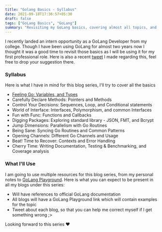 ```yaml
---
title: "Golang Basics - Syllabus"
date: 2021-09-18T17:36:57+05:30
draft: false
tags: ["GoLang Basics", "GoLang"]
summary: "Revisiting my GoLang basics, covering almost all topics, and documenting them here as a blog series for others to learn GoLang"
---
```


I recently landed an intern opportunity as a GoLang Developer from my college. Though I have been using GoLang for almost two years now I thought it was a good time to revisit those basics as I will be using it for my first professional role. Here is also a recent [tweet](https://twitter.com/SarthakPranesh/status/1438865934488260611) I made regarding this, feel free to drop your suggestion there.

### Syllabus
Here is what I have in mind for this blog series, I'll try to cover all the basics

- [Feeling Go: Variables, and Types](/blogs/golangbasics/2/)
- Carefully Declare Methods: Pointers and Methods
- Control Your Decisions: Sequences, Loop, and Conditional statements
- World of Interface: Interfaces, Polymorphism, and common Interfaces
- Fun with Func: Functions and Callbacks
- Digging Packages: Exploring standard library - JSON, FMT, and Bcrypt
- Jump Dimensions: Parallelism with Go Routines
- Being Sane: Syncing Go Routines and Common Patterns
- Opening Channels: Different Go Channels and Usage
- Beat! Time to Recover: Contexts and Error Handling
- Cherry Time: Writing Documentation, Testing & Benchmarking, and Coverage analysis

### What I'll Use
I am going to use multiple resources for this blog series, from my personal notes to [GoLang Playground](https://play.golang.org/). Here is what you can expect to be present in all my blogs under this series:

- Will have references to official GoLang documentation
- All blogs will have a GoLang Playground link which will contain examples for the topic
- Tweet about each blog, so that you can help me correct myself if I get something wrong ;>

Looking forward to this series ♥
